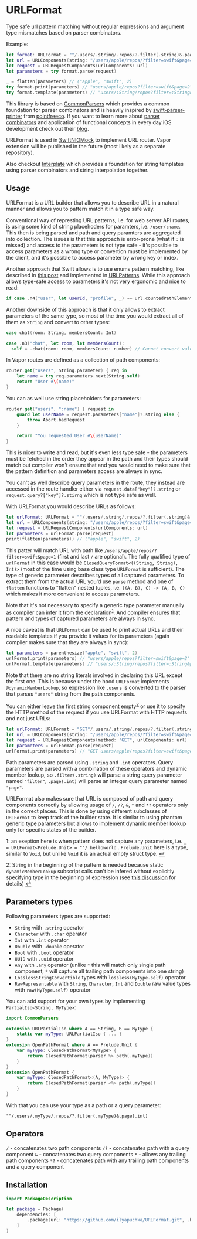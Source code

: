 # URLFormat

Type safe url pattern matching without regular expressions and argument type mismatches based on parser combinators.

Example:

```swift
let format: URLFormat = ""/.users/.string/.repos/?.filter(.string)&.page(.int)
let url = URLComponents(string: "/users/apple/repos/?filter=swift&page=2")!
let request = URLRequestComponents(urlComponents: url)
let parameters = try format.parse(request)

_ = flatten(parameters) // ("apple", "swift", 2)
try format.print(parameters) // "users/apple/repos?filter=swift&page=2"
try format.template(parameters) // "users/:String/repos?filter=:String&page=:Int"
```

This library is based on [CommonParsers](https://github.com/ilyapuchka/common-parsers) which provides a common foundation for parser combinators and is heavily inspired by [swift-parser-printer](https://github.com/pointfreeco/swift-parser-printer) from [pointfreeco](https://twitter.com/pointfreeco). If you want to learn more about [parser combinators](https://www.pointfree.co/episodes/ep62-parser-combinators-part-1) and application of functional concepts in every day iOS development check out their [blog](https://www.pointfree.co).

URLFormat is used in [SwiftNIOMock](https://github.com/ilyapuchka/SwiftNIOMock) to implement URL router. Vapor extension will be published in the future (most likely as a separate repository).

Also checkout [Interplate](https://github.com/ilyapuchka/Interplate) which provides a foundation for string templates using parser combinators and string interpolation together.

## Usage

URLFormat is a URL builder that allows you to describe URL in a natural manner and allows you to pattern match it in a type safe way.

Conventional way of represting URL patterns, i.e. for web server API routes, is using some kind of string placehoders for paramters, i.e. `/user/:name`. This then is being parsed and path and query paramters are aggregated into collection. The issues is that this approach is error-prone (what if `:` is missed) and access to the parameters is not type safe - it's possible to access parameters as a wrong type or convertion must be implemented by the client, and it's possible to access parameter by wrong key or index.

Another approach that Swift allows is to use enums pattern matching, like described in [this post](https://alisoftware.github.io/swift/pattern-matching/2015/08/23/urls-and-pattern-matching/) and implemented in [URLPatterns](https://github.com/johnpatrickmorgan/URLPatterns). While this approach allows type-safe access to parameters it's not very ergonomic and nice to read:

```swift
if case .n4("user", let userId, "profile", _) ~= url.countedPathElements() { ... }
```

Another downside of this approach is that it only allows to extract parameters of the same type, so most of the time you would extract all of them as `String` and convert to other types:

```swift
case chat(room: String, membersCount: Int)

case .n3("chat", let room, let membersCount):
  self = .chat(room: room, membersCount: number) // Cannot convert value of type 'String' to expected argument type 'Int'
```

In Vapor routes are defined as a collection of path components:

```swift
router.get("users", String.parameter) { req in
    let name = try req.parameters.next(String.self)
    return "User #\(name)"
}
```

You can as well use string placeholders for parameters:

```swift
router.get("users", ":name") { request in
    guard let userName = request.parameters["name"]?.string else {
        throw Abort.badRequest
    }

    return "You requested User #\(userName)"
}
```

This is nicer to write and read, but it's even less type safe - the parameters must be fetched in the order they appear in the path and their types should match but compiler won't ensure that and you would need to make sure that the pattern definition and parameters access are always in sync.

You can't as well describe query parameters in the route, they instead are accessed in the route handler either via `request.data["key"]?.string` or `request.query?["key"]?.stirng` which is not type safe as well.

With URLFormat you would describe URLs as follows:

```swift
let urlFormat: URLFormat = ""/.users/.string/.repos/?.filter(.string)&.page(.int)
let url = URLComponents(string: "/users/apple/repos/?filter=swift&page=2")!
let request = URLRequestComponents(urlComponents: url)
let parameters = urlFormat.parse(request)
print(flatten(parameters)) // ("apple", "swift", 2)
```

This patter will match URL with path like `/users/apple/repos/?filter=swift&page=1` (first and last `/` are optional). The fully qualified type of `urlFormat` in this case would be  `ClosedQueryFormat<((String, String), Int)>` (most of the time using base class type `URLFormat` is sufficient). The type of generic parameter describes types of all captured parameters. To extract them from the actual URL you'd use `parse` method and one of `flatten` functions to "flatten" nested tuples, i.e. `((A, B), C) -> (A, B, C)` which makes it more convenient to access parameters.

Note that it's not necessary to specify a generic type parameter manually as compiler can infer it from the declaration<sup id="a1">[1](#f1)</sup>. And compiler ensures that pattern and types of captured parameters are always in sync.

A nice caveat is that `URLFormat` can be used to print actual URLs and their readable templates if you provide it values for its parameters (again compiler makes sure that they are always in sync):

```swift
let parameters = parenthesize("apple", "swift", 2)
urlFormat.print(parameters) // "users/apple/repos?filter=swift&page=2"
urlFormat.template(parameters) // "users/:String/repos?filter=:String&page=:Int"
```

Note that there are no string literals involved in declaring this URL except the first one. This is because under the hood `URLFormat` implements `@dynamicMemberLookup`, so expression like `.users` is converted to the parser that parses `"users"` string from the path components.

You can either leave the first string component empty<sup id="a2">[2](#f2)</sup> or use it to specify the HTTP method of the request if you use URLFormat with HTTP requests and not just URLs:

```swift
let urlFormat: URLFormat = "GET"/.users/.string/.repos/?.filter(.string)&.page(.int)
let url = URLComponents(string: "/users/apple/repos/?filter=swift&page=2")!
let request = URLRequestComponents(method: "GET", urlComponents: url)
let parameters = urlFormat.parse(request)
urlFormat.print(parameters) // "GET users/apple/repos?filter=swift&page=2"
```

Path parameters are parsed using `.string` and `.int` operators. Query parameters are parsed with a combination of these operators and dynamic member lookup, so `.filter(.string)` will parse a string query parameter named `"filter"`, `.page(.int)` will parse an integer query parameter named `"page"`.

URLFormat also makes sure that URL is composed of path and query components correctly by allowing usage of `/`, `/?`, `&`, `*` and `*?` operators only in the correct places. This is done by using different subclasses of `URLFormat` to keep track of the builder state. It is similar to using phantom generic type parameters but allows to implement dynamic member lookup only for specific states of the builder.

<a name="f1">1</a>: an exeption here is when pattern does not capture any parameters, i.e. `_ = URLFormat<Prelude.Unit> = ""/.helloworld` . `Prelude.Unit` here is a type, similar to `Void`, but unlike `Void` it is an actual empty struct type. [↩](#a1)

<a name="f2">2</a>: String in the beginning of the pattern is needed because static `dynamicMemberLookup` subscript calls can't be infered without explicitly specifying type in the beginning of expression (see [this discussion](https://forums.swift.org/t/static-dynamicmemberlookup/33310/5) for details) [↩](#a2)

## Parameters types

Following parameters types are supported:

- `String` with `.string` operator 
- `Character` with `.char` operator
- `Int` with `.int` operator
- `Double` with `.double` operator
- `Bool` with `.bool` operator
- `UUID` with `.uuid` operator
- `Any` with `.any` operator (unlike `*` this will match only single path component, `*` will capture all trailing path components into one string)
- `LosslessStringConvertible` types with `lossless(MyType.self)` operator
- `RawRepresentable` with `String`, `Character`, `Int` and `Double` raw value types with `raw(MyType.self)` operator

You can add support for your own types by implementing `PartialIso<String, MyType>`:

```swift
import CommonParsers

extension URLPartialIso where A == String, B == MyType {
    static var myType: URLPartialIso { ... }
}
extension OpenPathFormat where A == Prelude.Unit {
    var myType: ClosedPathFormat<MyType> {
        return ClosedPathFormat(parser %> path(.myType))
    }
}
extension OpenPathFormat {
    var myType: ClosedPathFormat<(A, MyType)> {
        return ClosedPathFormat(parser <%> path(.myType))
    }
}
```

With that you can use your type as a path or a query parameter:

`""/.users/.myType/.repos/?.filter(.myType)&.page(.int)`

## Operators

`/` - concatenates two path components
`/?` - concatenates path with a query component
`&` - concatenates two query components
`*` - allows any trailing path components
`*?` - concatenates path with any trailing path components and a query component

## Installation

```swift
import PackageDescription

let package = Package(
    dependencies: [
        .package(url: "https://github.com/ilyapuchka/URLFormat.git", .branch("master")),
    ]
)
```
